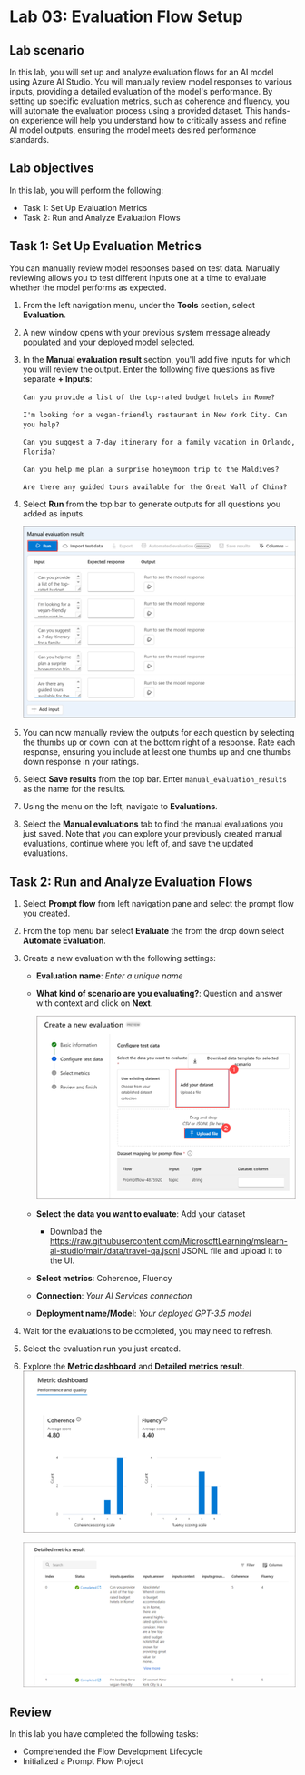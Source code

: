 # Lab 03: Evaluation Flow Setup

## Lab scenario
In this lab, you will set up and analyze evaluation flows for an AI model using Azure AI Studio. You will manually review model responses to various inputs, providing a detailed evaluation of the model's performance. By setting up specific evaluation metrics, such as coherence and fluency, you will automate the evaluation process using a provided dataset. This hands-on experience will help you understand how to critically assess and refine AI model outputs, ensuring the model meets desired performance standards.

## Lab objectives
In this lab, you will perform the following:
- Task 1: Set Up Evaluation Metrics
- Task 2: Run and Analyze Evaluation Flows

## Task 1: Set Up Evaluation Metrics

You can manually review model responses based on test data. Manually reviewing allows you to test different inputs one at a time to evaluate whether the model performs as expected.

1. From the left navigation menu, under the **Tools** section, select **Evaluation**.

1. A new window opens with your previous system message already populated and your deployed model selected.

1. In the **Manual evaluation result** section, you'll add five inputs for which you will review the output. Enter the following five questions as five separate **+ Inputs**:

   `Can you provide a list of the top-rated budget hotels in Rome?`

   `I'm looking for a vegan-friendly restaurant in New York City. Can you help?`

   `Can you suggest a 7-day itinerary for a family vacation in Orlando, Florida?`

   `Can you help me plan a surprise honeymoon trip to the Maldives?`

   `Are there any guided tours available for the Great Wall of China?`

1. Select **Run** from the top bar to generate outputs for all questions you added as inputs.

    ![](./media/image-20.png)

1. You can now manually review the outputs for each question by selecting the thumbs up or down icon at the bottom right of a response. Rate each response, ensuring you include at least one thumbs up and one thumbs down response in your ratings.
1. Select **Save results** from the top bar. Enter `manual_evaluation_results` as the name for the results.

1. Using the menu on the left, navigate to **Evaluations**.

1. Select the **Manual evaluations** tab to find the manual evaluations you just saved. Note that you can explore your previously created manual evaluations, continue where you left of, and save the updated evaluations.

## Task 2: Run and Analyze Evaluation Flows

1. Select **Prompt flow** from left navigation pane and select the prompt flow you created.

1. From the top menu bar select **Evaluate** the from the drop down select **Automate Evaluation**.

1. Create a new evaluation with the following settings:
    - **Evaluation name**: *Enter a unique name*
    - **What kind of scenario are you evaluating?**: Question and answer with context and click on **Next**.
    
         ![](./media/image-22.png)
    
    - **Select the data you want to evaluate**: Add your dataset
        - Download the https://raw.githubusercontent.com/MicrosoftLearning/mslearn-ai-studio/main/data/travel-qa.jsonl JSONL file and upload it to the UI.
    - **Select metrics**: Coherence, Fluency
    - **Connection**: *Your AI Services connection*
    - **Deployment name/Model**: *Your deployed GPT-3.5 model*

1. Wait for the evaluations to be completed, you may need to refresh.

1. Select the evaluation run you just created.

1. Explore the **Metric dashboard** and **Detailed metrics result**.
    ![](./media/image-26.png)

    ![](./media/image-27.png)

## Review
In this lab you have completed the following tasks:
- Comprehended the Flow Development Lifecycle
- Initialized a Prompt Flow Project
